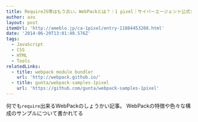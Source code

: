 ```yaml
---
title: RequireJS等はもう古い。WebPackとは？｜1 pixel｜サイバーエージェント公式クリエイターズブログ
author: azu
layout: post
itemUrl: 'http://ameblo.jp/ca-1pixel/entry-11884453208.html'
date: '2014-06-29T13:01:40.576Z'
tags:
  - JavaScript
  - CSS
  - HTML
  - Tools
relatedLinks:
  - title: webpack module bundler
    url: 'http://webpack.github.io/'
  - title: gunta/webpack-samples-1pixel
    url: 'https://github.com/gunta/webpack-samples-1pixel'
---
```

何でも`require`出来るWebPackのしょうかい記事。
WebPackの特徴や色々な構成のサンプルについて書かれてる
